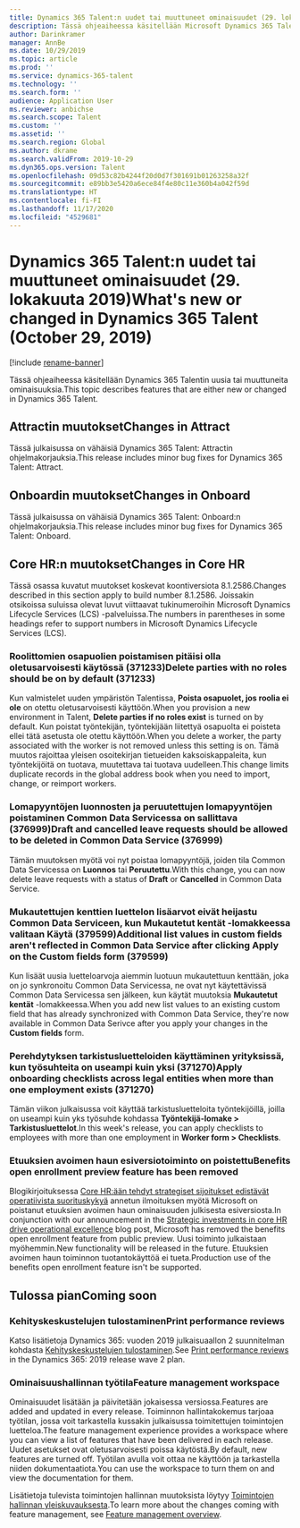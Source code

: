 ```yaml
---
title: Dynamics 365 Talent:n uudet tai muuttuneet ominaisuudet (29. lokakuuta 2019)
description: Tässä ohjeaiheessa käsitellään Microsoft Dynamics 365 Talentin uusia tai muuttuneita ominaisuuksia.
author: Darinkramer
manager: AnnBe
ms.date: 10/29/2019
ms.topic: article
ms.prod: ''
ms.service: dynamics-365-talent
ms.technology: ''
ms.search.form: ''
audience: Application User
ms.reviewer: anbichse
ms.search.scope: Talent
ms.custom: ''
ms.assetid: ''
ms.search.region: Global
ms.author: dkrame
ms.search.validFrom: 2019-10-29
ms.dyn365.ops.version: Talent
ms.openlocfilehash: 09d53c82b4244f20d0d7f301691b01263258a32f
ms.sourcegitcommit: e89bb3e5420a6ece84f4e80c11e360b4a042f59d
ms.translationtype: HT
ms.contentlocale: fi-FI
ms.lasthandoff: 11/17/2020
ms.locfileid: "4529681"
---
```

# <a name="whats-new-or-changed-in-dynamics-365-talent-october-29-2019"></a><span data-ttu-id="fd486-103">Dynamics 365 Talent:n uudet tai muuttuneet ominaisuudet (29. lokakuuta 2019)</span><span class="sxs-lookup"><span data-stu-id="fd486-103">What's new or changed in Dynamics 365 Talent (October 29, 2019)</span></span>

[!include [rename-banner](~/includes/cc-data-platform-banner.md)]

<span data-ttu-id="fd486-104">Tässä ohjeaiheessa käsitellään Dynamics 365 Talentin uusia tai muuttuneita ominaisuuksia.</span><span class="sxs-lookup"><span data-stu-id="fd486-104">This topic describes features that are either new or changed in Dynamics 365 Talent.</span></span>

## <a name="changes-in-attract"></a><span data-ttu-id="fd486-105">Attractin muutokset</span><span class="sxs-lookup"><span data-stu-id="fd486-105">Changes in Attract</span></span>

<span data-ttu-id="fd486-106">Tässä julkaisussa on vähäisiä Dynamics 365 Talent: Attractin ohjelmakorjauksia.</span><span class="sxs-lookup"><span data-stu-id="fd486-106">This release includes minor bug fixes for Dynamics 365 Talent: Attract.</span></span>

## <a name="changes-in-onboard"></a><span data-ttu-id="fd486-107">Onboardin muutokset</span><span class="sxs-lookup"><span data-stu-id="fd486-107">Changes in Onboard</span></span>

<span data-ttu-id="fd486-108">Tässä julkaisussa on vähäisiä Dynamics 365 Talent: Onboard:n ohjelmakorjauksia.</span><span class="sxs-lookup"><span data-stu-id="fd486-108">This release includes minor bug fixes for Dynamics 365 Talent: Onboard.</span></span>

## <a name="changes-in-core-hr"></a><span data-ttu-id="fd486-109">Core HR:n muutokset</span><span class="sxs-lookup"><span data-stu-id="fd486-109">Changes in Core HR</span></span>

<span data-ttu-id="fd486-110">Tässä osassa kuvatut muutokset koskevat koontiversiota 8.1.2586.</span><span class="sxs-lookup"><span data-stu-id="fd486-110">Changes described in this section apply to build number 8.1.2586.</span></span> <span data-ttu-id="fd486-111">Joissakin otsikoissa suluissa olevat luvut viittaavat tukinumeroihin Microsoft Dynamics Lifecycle Services (LCS) -palveluissa.</span><span class="sxs-lookup"><span data-stu-id="fd486-111">The numbers in parentheses in some headings refer to support numbers in Microsoft Dynamics Lifecycle Services (LCS).</span></span>

### <a name="delete-parties-with-no-roles-should-be-on-by-default-371233"></a><span data-ttu-id="fd486-112">Roolittomien osapuolien poistamisen pitäisi olla oletusarvoisesti käytössä (371233)</span><span class="sxs-lookup"><span data-stu-id="fd486-112">Delete parties with no roles should be on by default (371233)</span></span>

<span data-ttu-id="fd486-113">Kun valmistelet uuden ympäristön Talentissa, **Poista osapuolet, jos roolia ei ole** on otettu oletusarvoisesti käyttöön.</span><span class="sxs-lookup"><span data-stu-id="fd486-113">When you provision a new environment in Talent, **Delete parties if no roles exist** is turned on by default.</span></span> <span data-ttu-id="fd486-114">Kun poistat työntekijän, työntekijään liitettyä osapuolta ei poisteta ellei tätä asetusta ole otettu käyttöön.</span><span class="sxs-lookup"><span data-stu-id="fd486-114">When you delete a worker, the party associated with the worker is not removed unless this setting is on.</span></span> <span data-ttu-id="fd486-115">Tämä muutos rajoittaa yleisen osoitekirjan tietueiden kaksoiskappaleita, kun työntekijöitä on tuotava, muutettava tai tuotava uudelleen.</span><span class="sxs-lookup"><span data-stu-id="fd486-115">This change limits duplicate records in the global address book when you need to import, change, or reimport workers.</span></span>

### <a name="draft-and-cancelled-leave-requests-should-be-allowed-to-be-deleted-in-common-data-service-376999"></a><span data-ttu-id="fd486-116">Lomapyyntöjen luonnosten ja peruutettujen lomapyyntöjen poistaminen Common Data Servicessa on sallittava (376999)</span><span class="sxs-lookup"><span data-stu-id="fd486-116">Draft and cancelled leave requests should be allowed to be deleted in Common Data Service (376999)</span></span>

<span data-ttu-id="fd486-117">Tämän muutoksen myötä voi nyt poistaa lomapyyntöjä, joiden tila Common Data Servicessa on **Luonnos** tai **Peruutettu**.</span><span class="sxs-lookup"><span data-stu-id="fd486-117">With this change, you can now delete leave requests with a status of **Draft** or **Cancelled** in Common Data Service.</span></span>

### <a name="additional-list-values-in-custom-fields-arent-reflected-in-common-data-service-after-clicking-apply-on-the-custom-fields-form-379599"></a><span data-ttu-id="fd486-118">Mukautettujen kenttien luettelon lisäarvot eivät heijastu Common Data Serviceen, kun Mukautetut kentät -lomakkeessa valitaan Käytä (379599)</span><span class="sxs-lookup"><span data-stu-id="fd486-118">Additional list values in custom fields aren't reflected in Common Data Service after clicking Apply on the Custom fields form (379599)</span></span>

<span data-ttu-id="fd486-119">Kun lisäät uusia luetteloarvoja aiemmin luotuun mukautettuun kenttään, joka on jo synkronoitu Common Data Servicessa, ne ovat nyt käytettävissä Common Data Servicessa sen jälkeen, kun käytät muutoksia **Mukautetut kentät** -lomakkeessa.</span><span class="sxs-lookup"><span data-stu-id="fd486-119">When you add new list values to an existing custom field that has already synchronized with Common Data Service, they're now available in Common Data Serivce after you apply your changes in the **Custom fields** form.</span></span>

### <a name="apply-onboarding-checklists-across-legal-entities-when-more-than-one-employment-exists-371270"></a><span data-ttu-id="fd486-120">Perehdytyksen tarkistusluetteloiden käyttäminen yrityksissä, kun työsuhteita on useampi kuin yksi (371270)</span><span class="sxs-lookup"><span data-stu-id="fd486-120">Apply onboarding checklists across legal entities when more than one employment exists (371270)</span></span>

<span data-ttu-id="fd486-121">Tämän viikon julkaisussa voit käyttää tarkistusluetteloita työntekijöillä, joilla on useampi kuin yks työsuhde kohdassa **Työntekijä-lomake > Tarkistusluettelot**.</span><span class="sxs-lookup"><span data-stu-id="fd486-121">In this week's release, you can apply checklists to employees with more than one employment in **Worker form > Checklists**.</span></span>

### <a name="benefits-open-enrollment-preview-feature-has-been-removed"></a><span data-ttu-id="fd486-122">Etuuksien avoimen haun esiversiotoiminto on poistettu</span><span class="sxs-lookup"><span data-stu-id="fd486-122">Benefits open enrollment preview feature has been removed</span></span>

<span data-ttu-id="fd486-123">Blogikirjoituksessa [Core HR:ään tehdyt strategiset sijoitukset edistävät operatiivista suorituskykyä](https://cloudblogs.microsoft.com/dynamics365/bdm/2019/10/02/strategic-investments-in-core-hr-drive-operational-excellence) annetun ilmoituksen myötä Microsoft on poistanut etuuksien avoimen haun ominaisuuden julkisesta esiversiosta.</span><span class="sxs-lookup"><span data-stu-id="fd486-123">In conjunction with our announcement in the [Strategic investments in core HR drive operational excellence](https://cloudblogs.microsoft.com/dynamics365/bdm/2019/10/02/strategic-investments-in-core-hr-drive-operational-excellence) blog post, Microsoft has removed the benefits open enrollment feature from public preview.</span></span> <span data-ttu-id="fd486-124">Uusi toiminto julkaistaan myöhemmin.</span><span class="sxs-lookup"><span data-stu-id="fd486-124">New functionality will be released in the future.</span></span> <span data-ttu-id="fd486-125">Etuuksien avoimen haun toiminnon tuotantokäyttöä ei tueta.</span><span class="sxs-lookup"><span data-stu-id="fd486-125">Production use of the benefits open enrollment feature isn't be supported.</span></span>

## <a name="coming-soon"></a><span data-ttu-id="fd486-126">Tulossa pian</span><span class="sxs-lookup"><span data-stu-id="fd486-126">Coming soon</span></span>

### <a name="print-performance-reviews"></a><span data-ttu-id="fd486-127">Kehityskeskustelujen tulostaminen</span><span class="sxs-lookup"><span data-stu-id="fd486-127">Print performance reviews</span></span>

<span data-ttu-id="fd486-128">Katso lisätietoja Dynamics 365: vuoden 2019 julkaisuaallon 2 suunnitelman kohdasta [Kehityskeskustelujen tulostaminen](https://docs.microsoft.com/dynamics365-release-plan/2019wave2/dynamics365-talent/print-performance-reviews).</span><span class="sxs-lookup"><span data-stu-id="fd486-128">See [Print performance reviews](https://docs.microsoft.com/dynamics365-release-plan/2019wave2/dynamics365-talent/print-performance-reviews) in the Dynamics 365: 2019 release wave 2 plan.</span></span>

### <a name="feature-management-workspace"></a><span data-ttu-id="fd486-129">Ominaisuushallinnan työtila</span><span class="sxs-lookup"><span data-stu-id="fd486-129">Feature management workspace</span></span>

<span data-ttu-id="fd486-130">Ominaisuudet lisätään ja päivitetään jokaisessa versiossa.</span><span class="sxs-lookup"><span data-stu-id="fd486-130">Features are added and updated in every release.</span></span> <span data-ttu-id="fd486-131">Toiminnon hallintakokemus tarjoaa työtilan, jossa voit tarkastella kussakin julkaisussa toimitettujen toimintojen luetteloa.</span><span class="sxs-lookup"><span data-stu-id="fd486-131">The feature management experience provides a workspace where you can view a list of features that have been delivered in each release.</span></span> <span data-ttu-id="fd486-132">Uudet asetukset ovat oletusarvoisesti poissa käytöstä.</span><span class="sxs-lookup"><span data-stu-id="fd486-132">By default, new features are turned off.</span></span> <span data-ttu-id="fd486-133">Työtilan avulla voit ottaa ne käyttöön ja tarkastella niiden dokumentaatiota.</span><span class="sxs-lookup"><span data-stu-id="fd486-133">You can use the workspace to turn them on and view the documentation for them.</span></span>

<span data-ttu-id="fd486-134">Lisätietoja tulevista toimintojen hallinnan muutoksista löytyy [Toimintojen hallinnan yleiskuvauksesta](https://docs.microsoft.com/dynamics365/fin-ops-core/fin-ops/get-started/feature-management/feature-management-overview).</span><span class="sxs-lookup"><span data-stu-id="fd486-134">To learn more about the changes coming with feature management, see [Feature management overview](https://docs.microsoft.com/dynamics365/fin-ops-core/fin-ops/get-started/feature-management/feature-management-overview).</span></span>
